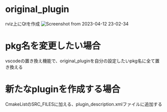 # original_plugin
rviz上にQtを作成
![Screenshot from 2023-04-12 23-02-34](https://user-images.githubusercontent.com/12947644/231482565-bf2aba67-7bf9-480c-bfa6-1427c36e934d.png)
# pkg名を変更したい場合
vscodeの置き換え機能で、original_pluginを自分の設定したいpkg名に全て置き換える

# 新たなpluginを作成する場合
CmakeListのSRC_FILESに加える、plugin_description.xmlファイルに追加する
